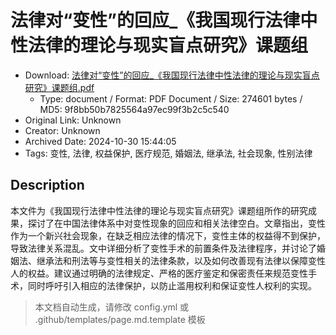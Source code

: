 # 法律对“变性”的回应_《我国现行法律中性法律的理论与现实盲点研究》课题组

- Download: [法律对“变性”的回应_《我国现行法律中性法律的理论与现实盲点研究》课题组.pdf](法律对“变性”的回应_《我国现行法律中性法律的理论与现实盲点研究》课题组.pdf)
    - Type: document / Format: PDF Document / Size: 274601 bytes / MD5: 9f8bb50b7825564a97ec99f3b2c5c540
- Original Link: Unknown
- Creator: Unknown
- Archived Date: 2024-10-30 15:44:05
- Tags: 变性, 法律, 权益保护, 医疗规范, 婚姻法, 继承法, 社会现象, 性别法律

## Description

本文件为《我国现行法律中性法律的理论与现实盲点研究》课题组所作的研究成果，探讨了在中国法律体系中对变性现象的回应和相关法律空白。文章指出，变性作为一个新兴社会现象，在缺乏相应法律的情况下，变性主体的权益得不到保护，导致法律关系混乱。文中详细分析了变性手术的前置条件及法律程序，并讨论了婚姻法、继承法和刑法等与变性相关的法律条款，以及如何改善现有法律以保障变性人的权益。建议通过明确的法律规定、严格的医疗鉴定和保密责任来规范变性手术，同时呼吁引入相应的法律保护，以防止滥用权利和保证变性人权利的实现。

> 本文档自动生成，请修改 config.yml 或 .github/templates/page.md.template 模板
